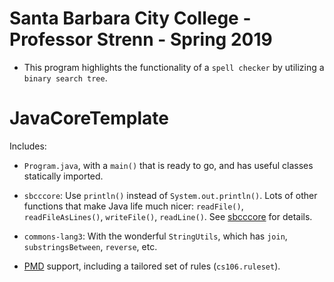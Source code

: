 # Santa Barbara City College - Professor Strenn - Spring 2019 

* This program highlights the functionality of a `spell checker` by utilizing a `binary search tree`. 

# JavaCoreTemplate
Includes:
* `Program.java`, with a `main()` that is ready to go, and has useful classes statically imported.

* `sbcccore`:  Use `println()` instead of `System.out.println()`.  Lots of other functions that make Java life much nicer:  `readFile()`, `readFileAsLines()`, `writeFile()`, `readLine()`.  See [sbcccore](https://github.com/ProfessorStrenn/SbccCore) for details.

* `commons-lang3`:  With the wonderful `StringUtils`, which has `join`, `substringsBetween`, `reverse`, etc.

* [PMD](https://pmd.github.io/) support, including a tailored set of rules (`cs106.ruleset`).
